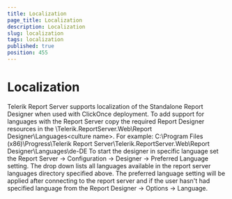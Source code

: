 ```yaml
---
title: Localization
page_title: Localization
description: Localization
slug: localization
tags: localization
published: true
position: 455
---
```


# Localization

Telerik Report Server supports localization of the Standalone Report Designer when used with ClickOnce deployment.
To add support for languages with the Report Server copy the required Report Designer resources in the <Telerik Report Server Installation Directory>\Telerik.ReportServer.Web\Report Designer\Languages\<culture name>. For example: C:\Program Files (x86)\Progress\Telerik Report Server\Telerik.ReportServer.Web\Report Designer\Languages\de-DE
To start the designer in specific language set the Report Server -> Configuration -> Designer -> Preferred Language setting. The drop down lists all languages available in the report server languages directory specified above.
The preferred language setting will be applied after connecting to the report server and if the user hasn't had specified language from the Report Designer -> Options -> Language.
